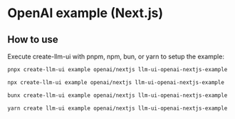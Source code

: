 # OpenAI example (Next.js)

## How to use

Execute create-llm-ui with pnpm, npm, bun, or yarn to setup the example:

```bash
pnpx create-llm-ui example openai/nextjs llm-ui-openai-nextjs-example
```

```bash
npx create-llm-ui example openai/nextjs llm-ui-openai-nextjs-example
```

```bash
bunx create-llm-ui example openai/nextjs llm-ui-openai-nextjs-example
```

```bash
yarn create llm-ui example openai/nextjs llm-ui-openai-nextjs-example
```
